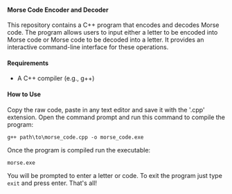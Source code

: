 #### Morse Code Encoder and Decoder

This repository contains a C++ program that encodes and decodes Morse code. The program allows users to input either a letter to be encoded into Morse code or Morse code to be decoded into a letter. It provides an interactive command-line interface for these operations.

####  Requirements
- A C++ compiler (e.g., g++)

####  How to Use
Copy the raw code, paste in any text editor and save it with the '.cpp' extension.
Open the command prompt and run this command to compile the program:
```
g++ path\to\morse_code.cpp -o morse_code.exe
```
Once the program is compiled run the executable: 
```
morse.exe
```
You will be prompted to enter a letter or code. To exit the program just type `exit` and press enter.
That's all!
